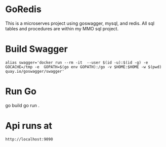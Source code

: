# GoRedis
This is a microserves project using goswagger, mysql, and redis. All sql tables and procedures are within my MMO sql project.

# Build Swagger
```alias swagger='docker run --rm -it  --user $(id -u):$(id -g) -e GOCACHE=/tmp -e  GOPATH=$(go env GOPATH):/go -v $HOME:$HOME -w $(pwd) quay.io/goswagger/swagger'```

# Run Go
go build
go run .

# Api runs at
`http://localhost:9090` 
